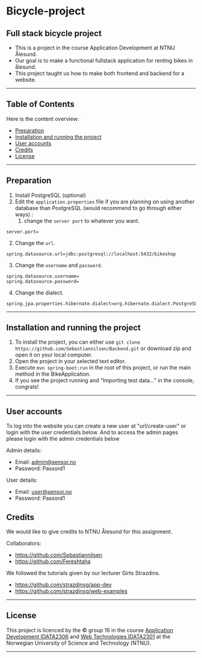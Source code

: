 # Bicycle-project

## Full stack bicycle project

- This is a project in the course Application Development at NTNU Ålesund. 
- Our goal is to make a functional fullstack application for renting bikes in ålesund. 
- This project taught us how to make both frontend and backend for a website. 

---
## Table of Contents

Here is the content overview: 

- [Preparation](#preparation)
- [Installation and running the project](#installation-and-running-the-project)
- [User accounts](#user-accounts)
- [Credits](#credits)
- [License](#license)
---

## Preparation
1. Install PostgreSQL (optional)
2. Edit the `application.properties` file if you are planning on using another database than PostgreSQL (would recommend to go through either ways) :
    1. change the `server port` to whatever you want.
```
server.port=
```
2. Change the `url`.
```
spring.datasource.url=jdbc:postgresql://localhost:5432/bikeshop
```
3. Change the `username` and `password`.
```
spring.datasource.username=
spring.datasource.password=
```
4. Change the dialect.
```
spring.jpa.properties.hibernate.dialect=org.hibernate.dialect.PostgreSQLDialect
```
---

## Installation and running the project

1. To install the project, you can either use `git clone https://github.com/Sebastiannilsen/Backend.git` or download zip and open it on your local computer.
2. Open the project in your selected text editor.
3. Execute `mvn spring-boot:run` in the root of this project, or run the main method in the BikeApplication.
4. If you see the project running and "Importing test data..." in the console, congrats!
---

## User accounts
To log into the website you can create a new user at "url/create-user" or login with the user credentials below. And to access the admin pages please login with the admin credentials below

Admin details:
- Email: admin@sensor.no
- Password: Passord1

User details:
- Email: user@sensor.no
- Password: Passord1





## Credits

We would like to give credits to NTNU Ålesund for this assignment. 

Collaborators: 
- https://github.com/Sebastiannilsen
- https://github.com/Fereshtaha

We followed the tutorials given by our lecturer Girts Strazdins.

- https://github.com/strazdinsg/app-dev
- https://github.com/strazdinsg/web-examples

---
## License

This project is licenced by the © group 16 in the course [Application Development IDATA2306](https://www.ntnu.edu/studies/courses/IDATA2306#tab=omEmnet) and [Web Technologies IDATA2301](https://www.ntnu.edu/studies/courses/IDATA2301#tab=omEmnet) at the Norwegian University of Science and Technology (NTNU).

---


